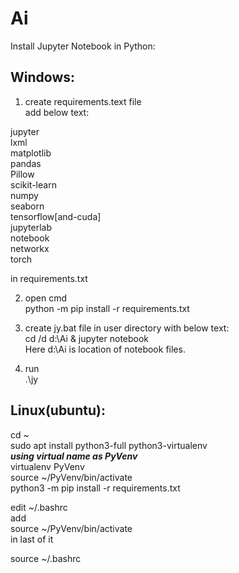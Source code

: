 # Ai

Install Jupyter Notebook in Python:

## Windows:  
1. create requirements.text file  
add below text:  

jupyter  
lxml  
matplotlib  
pandas  
Pillow  
scikit-learn  
numpy  
seaborn  
tensorflow[and-cuda]   
jupyterlab  
notebook  
networkx  
torch  

in requirements.txt

2. open cmd  
python -m pip install -r requirements.txt



3. create jy.bat file in user directory with below text:  
cd /d d:\Ai & jupyter notebook  
Here d:\Ai is location of notebook files.

4. run  
.\jy

## Linux(ubuntu):  
cd ~  
sudo apt  install python3-full python3-virtualenv  
***using virtual name as PyVenv***  
virtualenv PyVenv  
source ~/PyVenv/bin/activate  
python3 -m pip install -r requirements.txt  

edit ~/.bashrc  
add  
source ~/PyVenv/bin/activate  
in last of it

source ~/.bashrc
